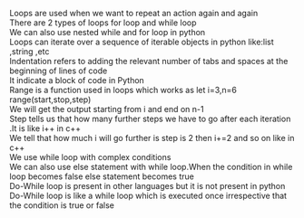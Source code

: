 Loops are used when we want to repeat an action again and again
<br>
There are 2 types of loops for loop and while loop
<br>
We can also use nested while and for loop in python
<br>
Loops can iterate over a sequence of iterable objects in python like:list ,string ,etc
<br>
Indentation refers to adding the relevant number of tabs and spaces at the beginning of lines of code 
<br>
It indicate a block of code in Python
<br>
Range is a function used in loops which works as let i=3,n=6 range(start,stop,step)
<br>
We will get the output starting from i and end on n-1
<br>
Step tells us that how many further steps we have to go after each iteration .It is like i++ in c++
<br>
We tell that how much i will go further is step is 2 then i+=2 and so on like in c++
<br>
We use while loop with complex conditions
<br>
We can also use else statement with while loop.When the condition in while loop becomes false else statement becomes true
<br>
Do-While loop is present in other languages  but it is  not present in python
<br>
Do-While loop is like a while loop which is executed once  irrespective that the condition is true or false
